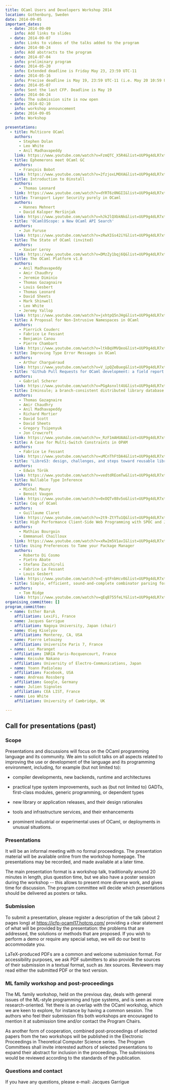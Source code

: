 ```yaml
---
title: OCaml Users and Developers Workshop 2014
location: Gothenburg, Sweden
date: 2014-09-05
important_dates: 
  - date: 2014-09-09
    info: Add links to slides
  - date: 2014-09-07
    info: Links to videos of the talks added to the program
  - date: 2014-08-24
    info: Add abstracts to the program
  - date: 2014-07-04
    info: preliminary program
  - date: 2014-05-20
    info: Extended deadline is Friday May 23, 23:59 UTC-11
  - date: 2014-05-16
    info: Precise deadline is May 19, 23:59 UTC-11 (i.e. May 20 10:59 UTC)
  - date: 2014-05-07
    info: Sent the last CFP. Deadline is May 19
  - date: 2014-04-24
    info: The submission site is now open
  - date: 2014-02-10
    info: workshop announcement
  - date: 2014-09-05
    info: Workshop

presentations: 
  - title: Multicore OCaml
    authors: 
      - Stephen Dolan
      - Leo White
      - Anil Madhavapeddy
    link: https://www.youtube.com/watch?v=FzmQTC_X5R4&list=UUP9g4dLR7xt6KzCYntNqYcw 
  - title: Ephemerons meet OCaml GC
    authors:
      - François Bobot 
    link: https://www.youtube.com/watch?v=2fzjoxLMOXA&list=UUP9g4dLR7xt6KzCYntNqYcw 
  - title: Introduction to 0install
    authors:
      - Thomas Leonard
    link: https://www.youtube.com/watch?v=dYRT6z0NGII&list=UUP9g4dLR7xt6KzCYntNqYcw
  - title: Transport Layer Security purely in OCaml 
    authors:
      - Hannes Mehnert
      - David Kaloper Meršinjak
    link: https://www.youtube.com/watch?v=hJk2lQXbkNk&list=UUP9g4dLR7xt6KzCYntNqYcw
  - title: 'OCamlOScope: a New OCaml API Search'
    authors:
      - Jun Furuse 
    link: https://www.youtube.com/watch?v=zRwXIGs42iY&list=UUP9g4dLR7xt6KzCYntNqYcw
  - title: The State of OCaml (invited)
    authors:
      - Xavier Leroy
    link: https://www.youtube.com/watch?v=DMzZy1bqj6Q&list=UUP9g4dLR7xt6KzCYntNqYcw
  - title: The OCaml Platform v1.0
    authors:
      - Anil Madhavapeddy 
      - Amir Chaudhry 
      - Jeremie Diminio 
      - Thomas Gazagnaire
      - Louis Gesbert 
      - Thomas Leonard
      - David Sheets
      - Mark Shinwell
      - Leo White
      - Jeremy Yallop
    link: https://www.youtube.com/watch?v=jxhtpQ5nJHg&list=UUP9g4dLR7xt6KzCYntNqYcw
  - title: A Proposal for Non-Intrusive Namespaces in OCaml
    authors:
      - Pierrick Couderc
      - Fabrice Le Fessant
      - Benjamin Canou
      - Pierre Chambart
    link: https://www.youtube.com/watch?v=ltkBqVMVQeo&list=UUP9g4dLR7xt6KzCYntNqYcw
  - title: Improving Type Error Messages in OCaml
    authors:
      - Arthur Charguéraud 
    link: https://www.youtube.com/watch?v=V_ipQZeBueg&list=UUP9g4dLR7xt6KzCYntNqYcw
  - title: 'Github Pull Requests for OCaml development: a field report'
    authors:
      - Gabriel Scherer
    link: https://www.youtube.com/watch?v=PGgAsnxlt4U&list=UUP9g4dLR7xt6KzCYntNqYcw
  - title: Irminsule; a branch-consistent distributed library database
    authors:
      - Thomas Gazagnaire 
      - Amir Chaudhry
      - Anil Madhavapeddy
      - Richard Mortier
      - David Scott 
      - David Sheets
      - Gregory Tsipenyuk 
      - Jon Crowcroft
    link: https://www.youtube.com/watch?v=_RzF1mAHUAA&list=UUP9g4dLR7xt6KzCYntNqYcw
  - title: A Case for Multi-Switch Constraints in OPAM
    authors:
      - Fabrice Le Fessant
    link: https://www.youtube.com/watch?v=uMCnThFtDA4&list=UUP9g4dLR7xt6KzCYntNqYcw
  - title: 'LibreS3: design, challenges, and steps toward reusable libraries'
    authors:
      - Edwin Török
    link: https://www.youtube.com/watch?v=vedtdREomTw&list=UUP9g4dLR7xt6KzCYntNqYcw
  - title: Nullable Type Inference
    authors:
      - Michel Mauny
      - Benoit Vaugon
    link: https://www.youtube.com/watch?v=0xOQTv88v5o&list=UUP9g4dLR7xt6KzCYntNqYcw
  - title: Coq of OCaml
    authors:
      - Guillaume Claret
    link: https://www.youtube.com/watch?v=2t9-ZtYTu1Q&list=UUP9g4dLR7xt6KzCYntNqYcw
  - title: High Performance Client-Side Web Programming with SPOC and Js of ocaml
    authors:
      - Mathias Bourgoin
      - Emmmanuel Chailloux 
    link: https://www.youtube.com/watch?v=xRw2m5V1avI&list=UUP9g4dLR7xt6KzCYntNqYcw
  - title: Using Preferences to Tame your Package Manager
    authors:
      - Roberto Di Cosmo
      - Pietro Abate
      - Stefano Zacchiroli
      - Fabrice Le Fessant 
      - Louis Gesbert
    link: https://www.youtube.com/watch?v=E-gtFnbHcv0&list=UUP9g4dLR7xt6KzCYntNqYcw
  - title: Simple, efficient, sound-and-complete combinator parsing for all context-free grammars, using an oracle
    authors:
      - Tom Ridge
    link: https://www.youtube.com/watch?v=qEqB755feLY&list=UUP9g4dLR7xt6KzCYntNqYcw
organising_committee: []
program_committee: 
  - name: Esther Baruk
    affiliation: LexiFi, France
  - name: Jacques Garrigue
    affiliation: Nagoya University, Japan (chair)
  - name: Oleg Kiselyov
    affiliation: Monterey, CA, USA
  - name: Pierre Letouzey
    affiliation: Universite Paris 7, France
  - name: Luc Maranget
    affiliation: INRIA Paris-Rocquencourt, France
  - name: Keisuke Nakano
    affiliation: University of Electro-Communications, Japan
  - name: Yoann Padioleau
    affiliation: Facebook, USA
  - name: Andreas Rossberg
    affiliation: Google, Germany
  - name: Julien Signoles
    affiliation: CEA LIST, France
  - name: Leo White
    affiliation: University of Cambridge, UK

---
```




## Call for presentations (past)

### Scope

Presentations and discussions will focus on the OCaml
programming language and its community. We aim to solicit talks
on all aspects related to improving the use or development of
the language and its programming environment, including, for
example (but not limited to):

- compiler developments, new backends, runtime and architectures

- practical type system improvements, such as (but not
  limited to) GADTs, first-class modules, generic programming,
  or dependent types

- new library or application releases, and their design
  rationales

- tools and infrastructure services, and their enhancements

- prominent industrial or experimental uses of OCaml, or
  deployments in unusual situations.

### Presentations

It will be an informal meeting with no formal proceedings. The
presentation material will be available online from the workshop
homepage. The presentations may be recorded, and made available
at a later time.

The main presentation format is a workshop talk, traditionally
around 20 minutes in length, plus question time, but we also
have a poster session during the workshop -- this allows to
present more diverse work, and gives time for discussion. The
program committee will decide which presentations should be
delivered as posters or talks.

### Submission

To submit a presentation, please register a description of the
talk (about 2 pages long) at <https://icfp-ocaml17.hotcrp.com/>
providing a clear statement of what will be provided by the
presentation: the problems that are addressed, the solutions or
methods that are proposed. If you wish to perform a demo or require any special setup, we will do our best to accommodate you.

LaTeX-produced PDFs are a common and welcome submission
format. For accessibility purposes, we ask PDF submitters to
also provide the sources of their submission in a textual
format, such as .tex sources. Reviewers may read either the
submitted PDF or the text version.

### ML family workshop and post-proceedings

The ML family workshop, held on the previous day, deals with general issues of the ML-style programming and type systems, and is seen as more research-oriented. Yet there is an overlap with the OCaml workshop, which we are keen to explore, for instance by having a common session. The authors who feel their submission fits both workshops are encouraged to mention it at submission time and/or contact the Program Chairs.

As another form of cooperation, combined post-proceedings of selected papers from the two workshops will be published in the Electronic Proceedings in Theoretical Computer Science series. The Program Committees shall invite interested authors of selected presentations to expand their abstract for inclusion in the proceedings. The submissions would be reviewed according to the standards of the publication.

### Questions and contact

If you have any questions, please e-mail: Jacques Garrigue